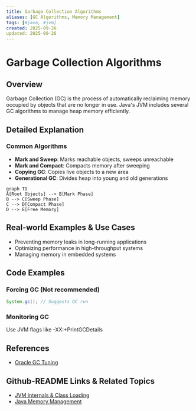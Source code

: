 ```yaml
---
title: Garbage Collection Algorithms
aliases: [GC Algorithms, Memory Management]
tags: [#java, #jvm]
created: 2025-09-26
updated: 2025-09-26
---
```


# Garbage Collection Algorithms

## Overview

Garbage Collection (GC) is the process of automatically reclaiming memory occupied by objects that are no longer in use. Java's JVM includes several GC algorithms to manage heap memory efficiently.

## Detailed Explanation

### Common Algorithms

- **Mark and Sweep**: Marks reachable objects, sweeps unreachable
- **Mark and Compact**: Compacts memory after sweeping
- **Copying GC**: Copies live objects to a new area
- **Generational GC**: Divides heap into young and old generations

```mermaid
graph TD
A[Root Objects] --> B[Mark Phase]
B --> C[Sweep Phase]
C --> D[Compact Phase]
D --> E[Free Memory]
```

## Real-world Examples & Use Cases

- Preventing memory leaks in long-running applications
- Optimizing performance in high-throughput systems
- Managing memory in embedded systems

## Code Examples

### Forcing GC (Not recommended)

```java
System.gc(); // Suggests GC run
```

### Monitoring GC

Use JVM flags like -XX:+PrintGCDetails

## References

- [Oracle GC Tuning](https://docs.oracle.com/javase/8/docs/technotes/guides/vm/gctuning/)

## Github-README Links & Related Topics

- [JVM Internals & Class Loading](../jvm-internals-and-class-loading/)
- [Java Memory Management](../java-memory-management/)
